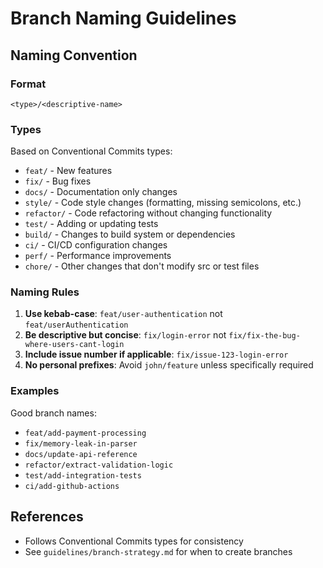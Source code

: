 # Branch Naming Guidelines

## Naming Convention

### Format
```
<type>/<descriptive-name>
```

### Types
Based on Conventional Commits types:

- `feat/` - New features
- `fix/` - Bug fixes
- `docs/` - Documentation only changes
- `style/` - Code style changes (formatting, missing semicolons, etc.)
- `refactor/` - Code refactoring without changing functionality
- `test/` - Adding or updating tests
- `build/` - Changes to build system or dependencies
- `ci/` - CI/CD configuration changes
- `perf/` - Performance improvements
- `chore/` - Other changes that don't modify src or test files

### Naming Rules

1. **Use kebab-case**: `feat/user-authentication` not `feat/userAuthentication`
2. **Be descriptive but concise**: `fix/login-error` not `fix/fix-the-bug-where-users-cant-login`
3. **Include issue number if applicable**: `fix/issue-123-login-error`
4. **No personal prefixes**: Avoid `john/feature` unless specifically required

### Examples

Good branch names:
- `feat/add-payment-processing`
- `fix/memory-leak-in-parser`
- `docs/update-api-reference`
- `refactor/extract-validation-logic`
- `test/add-integration-tests`
- `ci/add-github-actions`

## References
- Follows Conventional Commits types for consistency
- See `guidelines/branch-strategy.md` for when to create branches